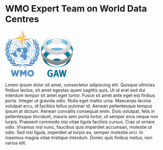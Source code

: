 # WMO Expert Team on World Data Centres

[![World Meteorological Organization](img/wmo_acronym_vertical_sm.jpg)](https://www.wmo.int)
[![Global Atmospheric Watch](img/gaw_acronym_vertical_sm.jpg)](https://www.wmo.int)

Lorem ipsum dolor sit amet, consectetur adipiscing elit. Quisque ultricies
finibus lectus, sit amet egestas quam sagittis quis. Ut id erat sed dui
interdum tempor sit amet eget tortor. Fusce sit amet ante eget est finibus
porta. Integer ut gravida odio. Nulla eget mattis urna. Maecenas lacinia
volutpat arcu, id facilisis tellus pulvinar id. Aenean pellentesque tempus
ipsum at dictum. Aenean convallis consequat enim. Duis volutpat, felis in
pellentesque tincidunt, mauris sem porta tortor, ut semper eros neque non
turpis. Praesent commodo nisi vitae ligula facilisis cursus. Cras ut ornare
odio. Vivamus nisl nunc, faucibus quis imperdiet accumsan, molestie ut odio.
Sed nisi ligula, imperdiet at turpis eu, semper molestie orci. In maximus
magna vitae tristique interdum. Donec quis finibus metus, non varius elit.
